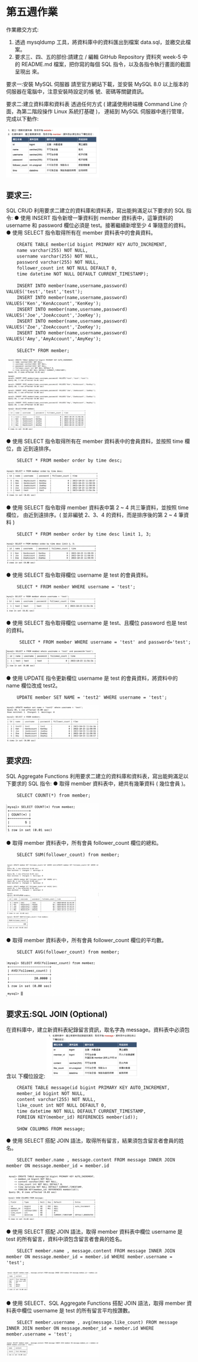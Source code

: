 第五週作業
======
作業繳交方式:
1. 透過 mysqldump 工具，將資料庫中的資料匯出到檔案 data.sql，並繳交此檔案。
2. 要求三、四、五的部份:請建立 / 編輯 GitHub Repository 資料夾 week-5 中的
README.md 檔案，把你寫的每個 SQL 指令，以及各指令執行畫面的截圖呈現出 來。

要求一:安裝 MySQL 伺服器
請至官方網站下載，並安裝 MySQL 8.0 以上版本的伺服器在電腦中，注意安裝時設定的帳 號、密碼等關鍵資訊。

要求二:建立資料庫和資料表
透過任何方式 ( 建議使用終端機 Command Line 介面，為第二階段操作 Linux 系統打基礎 )， 連結到 MySQL 伺服器中進行管理，完成以下動作:

<img src="https://github.com/mo-guai/front-end-beginner/blob/main/week05/week05-img/Week05-2-0.png" width="50%">

要求三:
------
SQL CRUD 利用要求二建立的資料庫和資料表，寫出能夠滿足以下要求的 SQL 指令:
● 使用 INSERT 指令新增一筆資料到 member 資料表中，這筆資料的 username 和 password 欄位必須是 test。接著繼續新增至少 4 筆隨意的資料。
● 使用 SELECT 指令取得所有在 member 資料表中的會員資料。
        
        CREATE TABLE member(id bigint PRIMARY KEY AUTO_INCREMENT,
        name varchar(255) NOT NULL,
        username varchar(255) NOT NULL,
        password varchar(255) NOT NULL,
        follower_count int NOT NULL DEFAULT 0,
        time datetime NOT NULL DEFAULT CURRENT_TIMESTAMP);

        INSERT INTO member(name,username,password) VALUES('test','test','test');
        INSERT INTO member(name,username,password) VALUES('Ken','KenAccount','KenKey');
        INSERT INTO member(name,username,password) VALUES('Joe','JoeAccount','JoeKey');
        INSERT INTO member(name,username,password) VALUES('Zoe','ZoeAccount','ZoeKey');
        INSERT INTO member(name,username,password) VALUES('Amy','AmyAccount','AmyKey');

        SELECT* FROM member;
        
<img src="https://github.com/mo-guai/front-end-beginner/blob/main/week05/week05-img/Week05-3-1.png" width="50%">


● 使用 SELECT 指令取得所有在 member 資料表中的會員資料，並按照 time 欄位，由
近到遠排序。

        SELECT * FROM member order by time desc;
        
<img src="https://github.com/mo-guai/front-end-beginner/blob/main/week05/week05-img/Week05-3-2.png" width="50%">


● 使用 SELECT 指令取得 member 資料表中第 2 ~ 4 共三筆資料，並按照 time 欄位，
由近到遠排序。( 並非編號 2、3、4 的資料，而是排序後的第 2 ~ 4 筆資料 )

        SELECT * FROM member order by time desc limit 1, 3;
        
<img src="https://github.com/mo-guai/front-end-beginner/blob/main/week05/week05-img/Week05-3-3.png" width="50%">


● 使用 SELECT 指令取得欄位 username 是 test 的會員資料。

        SELECT * FROM member WHERE username = 'test';
        
<img src="https://github.com/mo-guai/front-end-beginner/blob/main/week05/week05-img/Week05-3-4.png" width="50%">

       
        
        
● 使用 SELECT 指令取得欄位 username 是 test、且欄位 password 也是 test 的資料。

         SELECT * FROM member WHERE username = 'test' and password='test';
         
<img src="https://github.com/mo-guai/front-end-beginner/blob/main/week05/week05-img/Week05-3-5.png" width="50%">


● 使用 UPDATE 指令更新欄位 username 是 test 的會員資料，將資料中的 name 欄位改成 test2。

        UPDATE member SET NAME = 'test2' WHERE username = 'test';
        
<img src="https://github.com/mo-guai/front-end-beginner/blob/main/week05/week05-img/Week05-3-6.png" width="50%">





要求四:
------
SQL Aggregate Functions 利用要求二建立的資料庫和資料表，寫出能夠滿足以下要求的 SQL 指令:
● 取得 member 資料表中，總共有幾筆資料 ( 幾位會員 )。

        SELECT COUNT(*) from member;

<img src="https://github.com/mo-guai/front-end-beginner/blob/main/week05/week05-img/Week05-4-1.png" width="50%">



● 取得 member 資料表中，所有會員 follower_count 欄位的總和。

        SELECT SUM(follower_count) from member;

<img src="https://github.com/mo-guai/front-end-beginner/blob/main/week05/week05-img/Week05-4-2.png" width="50%">



● 取得 member 資料表中，所有會員 follower_count 欄位的平均數。

        SELECT AVG(follower_count) from member;

<img src="https://github.com/mo-guai/front-end-beginner/blob/main/week05/week05-img/Week05-4-3.png" width="50%">


        

要求五:SQL JOIN (Optional)
------
在資料庫中，建立新資料表紀錄留言資訊，取名字為 message。資料表中必須包含以
下欄位設定:
<img src="https://github.com/mo-guai/front-end-beginner/blob/main/week05/week05-img/Week05-5-0.png" width="50%">

        CREATE TABLE message(id bigint PRIMARY KEY AUTO_INCREMENT,
        member_id bigint NOT NULL,
        content varchar(255) NOT NULL,
        like_count int NOT NULL DEFAULT 0,
        time datetime NOT NULL DEFAULT CURRENT_TIMESTAMP,
        FOREIGN KEY(member_id) REFERENCES member(id));
        
        SHOW COLUMNS FROM message;

● 使用 SELECT 搭配 JOIN 語法，取得所有留言，結果須包含留言者會員的姓名。

        SELECT member.name , message.content FROM message INNER JOIN member ON message.member_id = member.id
        

<img src="https://github.com/mo-guai/front-end-beginner/blob/main/week05/week05-img/Week05-5-1.png" width="50%">




● 使用 SELECT 搭配 JOIN 語法，取得 member 資料表中欄位 username 是 test 的所有留言，資料中須包含留言者會員的姓名。

        SELECT member.name , message.content FROM message INNER JOIN member ON message.member_id = member.id WHERE member.username = 'test';

<img src="https://github.com/mo-guai/front-end-beginner/blob/main/week05/week05-img/Week05-5-2.png" width="50%">
 

● 使用 SELECT、SQL Aggregate Functions 搭配 JOIN 語法，取得 member 資料表中欄位 username 是 test 的所有留言平均按讚數。

        SELECT member.username , avg(message.like_count) FROM message INNER JOIN member ON message.member_id = member.id WHERE member.username = 'test';

<img src="https://github.com/mo-guai/front-end-beginner/blob/main/week05/week05-img/Week05-5-3.png" width="50%">



